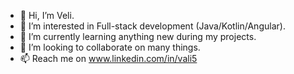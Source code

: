 - 👋 Hi, I’m Veli.
- 👀 I’m interested in Full-stack development (Java/Kotlin/Angular).
- 🌱 I’m currently learning anything new during my projects.
- 💞️ I’m looking to collaborate on many things.
- 📫 Reach me on www.linkedin.com/in/vali5

<!---
velicaferov5/velicaferov5 is a ✨ special ✨ repository because its `README.md` (this file) appears on your GitHub profile.
You can click the Preview link to take a look at your changes.
--->
